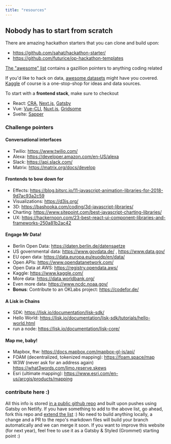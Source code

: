 ```yaml
---
title: "resources"
---
```


## Nobody has to start from scratch

There are amazing hackathon starters that you can clone and build upon: 

- https://github.com/sahat/hackathon-starter/
- https://github.com/futurice/op-hackathon-templates

[The "awesome" list](https://github.com/sindresorhus/awesome) contains a gazillion pointers to anything coding related

If you'd like to hack on data, [awesome datasets](https://github.com/awesomedata/awesome-public-datasets) might have you covered. [Kaggle](https://www.kaggle.com/) of course is a one-stop-shop for ideas and data sources.

To start with a **frontend stack**, make sure to checkout

- React: [CRA](https://github.com/facebook/create-react-app), [Next.js](https://nextjs.org/), [Gatsby](https://www.gatsbyjs.org/)
- Vue: [Vue-CLI](https://cli.vuejs.org/), [Nuxt.js](https://nuxtjs.org/), [Gridsome](https://gridsome.org/)
- Svelte: [Sapper](https://sapper.svelte.dev/)

### Challenge pointers

#### Conversational interfaces
- Twilio: https://www.twilio.com/
- Alexa: https://developer.amazon.com/en-US/alexa
- Slack: https://api.slack.com/
- Matrix: https://matrix.org/docs/develop

#### Frontends to bow down for
- Effects: https://blog.bitsrc.io/11-javascript-animation-libraries-for-2018-9d7ac93a2c59
- Visualizations: https://d3js.org/
- 3D: https://bashooka.com/coding/3d-javascript-libraries/
- Charting: https://www.sitepoint.com/best-javascript-charting-libraries/
- UX: https://hackernoon.com/23-best-react-ui-component-libraries-and-frameworks-250a81b2ac42

#### Engage Mr Data!

- Berlin Open Data: https://daten.berlin.de/datensaetze
- US governmental data: https://www.govdata.de/ , https://www.data.gov/
- EU open data: https://data.europa.eu/euodp/en/data/
- Open APIs: https://www.opendatanetwork.com/
- Open Data at AWS: https://registry.opendata.aws/
- Kaggle: https://www.kaggle.com/
- More data: https://data.worldbank.org/
- Even more data: https://www.ncdc.noaa.gov/
- **Bonus**: Contribute to an OKLabs project: https://codefor.de/

#### A Lisk in Chains

- SDK: https://lisk.io/documentation/lisk-sdk/
- Hello World: https://lisk.io/documentation/lisk-sdk/tutorials/hello-world.html
- run a node: https://lisk.io/documentation/lisk-core/

#### Map me, baby!

- Mapbox, ftw: https://docs.mapbox.com/mapbox-gl-js/api/
- FOAM (decentralized, tokenized mapping): https://foam.space/map
- W3W (never ask for an address again) https://what3words.com/limo.reserve.skews
- Esri (ultimate mapping): https://www.esri.com/en-us/arcgis/products/mapping

### contribute here :)

All this info is stored [in a public github repo](https://github.com/elmariachi111/birthday-meetup) and built upon pushes using Gatsby on Netlify. If you have something to add to the above list, go ahead, fork this repo and [extend the list](https://github.com/elmariachi111/birthday-meetup/blob/master/src/data/resources.md) :) No need to build anything locally, a change and a PR to the repo's markdown files will build your branch automatically and we can merge it soon. If you want to improve this website (for next year), feel free to use it as a Gatsby & Styled (Grommet) starting point :)